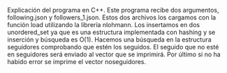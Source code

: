Explicación del programa en C++.
Este programa recibe dos argumentos, following.json y followers_1.json.
Estos dos archivos los cargamos con la función load utilizando la librería nlohmann.
Los insertamos en dos unordered_set ya que es una estructura implementada con hashing y se inserción y búsqueda es O(1).
Hacemos una búsqueda en la estructura seguidores comprobando que estén los seguidos. El seguido que no esté en seguidores será enviado al vector que se imprimirá.
Por último si no ha habido error se imprime el vector noseguidores.
